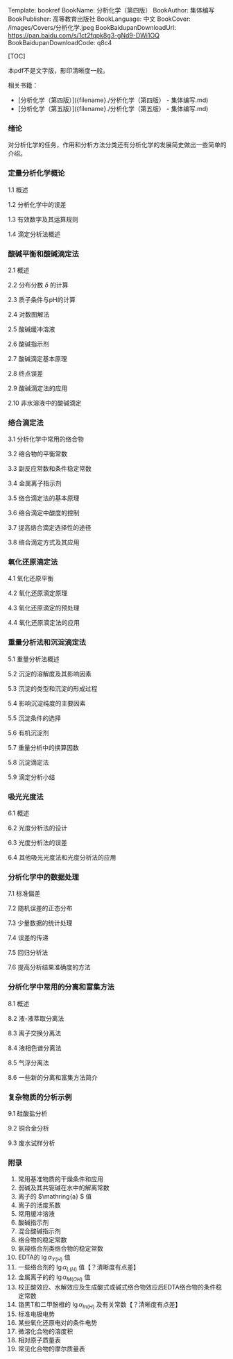 Template: bookref
BookName: 分析化学（第四版）
BookAuthor: 集体编写
BookPublisher: 高等教育出版社
BookLanguage: 中文
BookCover: /images/Covers/分析化学.jpeg
BookBaidupanDownloadUrl: https://pan.baidu.com/s/1ct2fqpk8g3-gNd9-DWi1OQ 
BookBaidupanDownloadCode: q8c4



[TOC]

本pdf不是文字版，影印清晰度一般。

相关书籍：

- [分析化学（第四版）]({filename}./分析化学（第四版） - 集体编写.md)
- [分析化学（第五版）]({filename}./分析化学（第五版） - 集体编写.md)

### 绪论

对分析化学的任务，作用和分析方法分类还有分析化学的发展简史做出一些简单的介绍。

### 定量分析化学概论

1.1 概述

1.2 分析化学中的误差

1.3 有效数字及其运算规则

1.4 滴定分析法概述

### 酸碱平衡和酸碱滴定法

2.1 概述

2.2 分布分数 $\delta$ 的计算

2.3 质子条件与pH的计算

2.4 对数图解法

2.5 酸碱缓冲溶液

2.6 酸碱指示剂

2.7 酸碱滴定基本原理

2.8 终点误差

2.9 酸碱滴定法的应用

2.10 非水溶液中的酸碱滴定

### 络合滴定法

3.1 分析化学中常用的络合物

3.2 络合物的平衡常数

3.3 副反应常数和条件稳定常数

3.4 金属离子指示剂

3.5 络合滴定法的基本原理

3.6 络合滴定中酸度的控制

3.7 提高络合滴定选择性的途径

3.8 络合滴定方式及其应用

### 氧化还原滴定法

4.1 氧化还原平衡

4.2 氧化还原滴定原理

4.3 氧化还原滴定的预处理

4.4 氧化还原滴定法的应用

### 重量分析法和沉淀滴定法

5.1 重量分析法概述

5.2 沉淀的溶解度及其影响因素

5.3 沉淀的类型和沉淀的形成过程

5.4 影响沉淀纯度的主要因素

5.5 沉淀条件的选择

5.6 有机沉淀剂

5.7 重量分析中的换算因数

5.8 沉淀滴定法

5.9 滴定分析小结

### 吸光光度法

6.1 概述

6.2 光度分析法的设计

6.3 光度分析法的误差

6.4 其他吸光光度法和光度分析法的应用

### 分析化学中的数据处理

7.1 标准偏差

7.2 随机误差的正态分布

7.3 少量数据的统计处理

7.4 误差的传递

7.5 回归分析法

7.6 提高分析结果准确度的方法

### 分析化学中常用的分离和富集方法

8.1 概述

8.2 液-液萃取分离法

8.3 离子交换分离法

8.4 液相色谱分离法

8.5 气浮分离法

8.6 一些新的分离和富集方法简介

### 复杂物质的分析示例

9.1 硅酸盐分析

9.2 铜合金分析

9.3 废水试样分析

### 附录

1. 常用基准物质的干燥条件和应用
2. 弱碱及其共轭碱在水中的解离常数
3. 离子的 $\mathring{a} $ 值
4. 离子的活度系数
5. 常用缓冲溶液
6. 酸碱指示剂
7. 混合酸碱指示剂
8. 络合物的稳定常数
9. 氨羧络合剂类络合物的稳定常数
10. EDTA的 $\lg \alpha_{Y(H)}$ 值
11. 一些络合剂的 $\lg \alpha_{L(H)}$ 值【？清晰度有点差】
12. 金属离子的的 $\lg \alpha_{M(OH)}$ 值
13. 校正酸效应、水解效应及生成酸式或碱式络合物效应后EDTA络合物的条件稳定常数
14. 铬黑T和二甲酚橙的 $\lg \alpha_{In(H)}$ 及有关常数【？清晰度有点差】
15. 标准电极电势
16. 某些氧化还原电对的条件电势
17. 微溶化合物的溶度积
18. 相对原子质量表
19. 常见化合物的摩尔质量表
